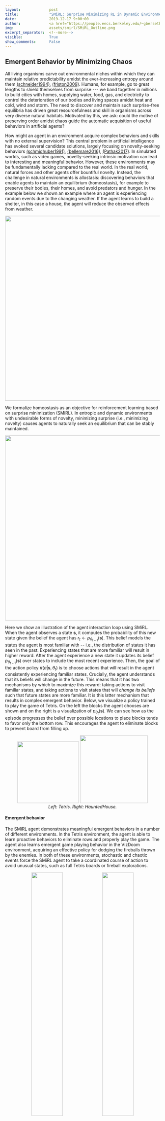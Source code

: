 ```yaml
---
layout:             post
title:              "SMiRL: Surprise Minimizing RL in Dynamic Environments"
date:               2019-12-17 9:00:00
author:             <a href="https://people.eecs.berkeley.edu/~gberseth/">Glen Berseth</a>
img:                assets/smirl/SMiRL_Outline.png
excerpt_separator:  <!--more-->
visible:            True
show_comments:      False
---
```


<meta name="twitter:title" content="SMiRL: Surprise Minimizing RL in Dynamic Environments">
<meta name="twitter:card" content="summary_image">
<meta name="twitter:image" content="https://bair.berkeley.edu/static/blog/smirl/SMiRL_Outline.png">

## Emergent Behavior by Minimizing Chaos

All living organisms carve out environmental niches within which they can
maintain relative predictability amidst the ever-increasing entropy around them
[(schneider1994)](http://www.ler.esalq.usp.br/aulas/lce1302/life_as_a_manifestation.pdf),
[(friston2009)](https://www.fil.ion.ucl.ac.uk/~karl/The%20free-energy%20principle%20-%20a%20rough%20guide%20to%20the%20brain.pdf).
Humans, for example, go to great lengths to shield themselves from surprise ---
we band together in millions to build cities with homes, supplying water, food,
gas, and electricity to control the deterioration of our bodies and living
spaces amidst heat and cold, wind and storm. The need to discover and maintain
such surprise-free equilibria has driven great resourcefulness and skill in
organisms across very diverse natural habitats. Motivated by this, we ask:
could the motive of preserving order amidst chaos guide the automatic
acquisition of useful behaviors in artificial agents?

<!--more-->


How might an agent in an environment acquire complex behaviors and skills with
no external supervision? This central problem in artificial intelligence has
evoked several candidate solutions, largely focusing on novelty-seeking
behaviors
[(schmidhuber1991)](http://people.idsia.ch/~juergen/curioussingapore/curioussingapore.html),
[(bellemare2016)](https://arxiv.org/abs/1606.01868),
[(Pathak2017)](https://pathak22.github.io/noreward-rl/). In simulated worlds,
such as video games, novelty-seeking intrinsic motivation can lead to
interesting and meaningful behavior. However, these environments may be
fundamentally lacking compared to the real world. In the real world, natural
forces and other agents offer bountiful novelty. Instead, the challenge in
natural environments is allostasis: discovering behaviors that enable agents to
maintain an equilibrium (homeostasis), for example to preserve their bodies,
their homes, and avoid predators and hunger. In the example below we shown an
example where an agent is experiencing random events due to the changing
weather. If the agent learns to build a shelter, in this case a house, the
agent will reduce the observed effects from weather.

<p style="text-align:center;">
<img src="https://bair.berkeley.edu/static/blog/smirl/robotsurprise_stacked.png" width="600">
<br />
</p>

We formalize homeostasis as an objective for reinforcement learning based on
surprise minimization (SMiRL). In entropic and dynamic environments with
undesirable forms of novelty, minimizing surprise (i.e., minimizing novelty)
causes agents to naturally seek an equilibrium that can be stably maintained.

<p style="text-align:center;">
<img width="600" src="https://bair.berkeley.edu/static/blog/smirl/SMiRL_Outline.png">
<br />
</p>

Here we show an illustration of the agent interaction loop using SMiRL. When
the agent observes a state $\mathbf{s}$, it computes the probability of this new state
given the belief the agent has $r_{t} \leftarrow p_{\theta_{t-1}}(\textbf{s})$.
This belief models the states the agent is most familiar with -- i.e., the
distribution of states it has seen in the past. Experiencing states that are
more familiar will result in higher reward. After the agent experience a new
state it updates its belief $p_{\theta_{t-1}}(\textbf{s})$ over states to
include the most recent experience. Then, the goal of the action policy
$\pi(a|\textbf{s}, \theta_{t})$ is to choose actions that will result in the
agent consistently experiencing familiar states. Crucially, the agent
understands that its beliefs will change in the future. This means that it has
two mechanisms by which to maximize this reward: taking actions to visit
familiar states, and taking actions to visit states that will *change its
beliefs* such that future states are more familiar. It is this latter mechanism
that results in complex emergent behavior. Below, we visualize a policy trained
to play the game of Tetris. On the left the blocks the agent chooses are shown
and on the right is a visualization of $p_{\theta_{t}}(\textbf{s})$. We can see
how as the episode progresses the belief over possible locations to place
blocks tends to favor only the bottom row. This encourages the agent to
eliminate blocks to prevent board from filling up.


<!--
<div class="t">
    <table align="center">
        <tr>
    <td align="center">
        <img width="200" src="https://bair.berkeley.edu/static/blog/smirl/tetris_ps.gif">
        </td>
    <td>
    <img width="320" src="https://bair.berkeley.edu/static/blog/smirl/minigrid-maze-random-count.gif">
           </td>
	</tr>
        <tr align=center>
        <td>
            Tetris
            </td>
        <td>
            HauntedHouse
            </td>
        </tr>
</table>
</div>
-->

<p style="text-align:center;">
<img height="200" src="https://bair.berkeley.edu/static/blog/smirl/tetris_ps.gif">
<img height="220" src="https://bair.berkeley.edu/static/blog/smirl/minigrid-maze-random-count.gif">
<br />
<i>
Left: Tetris. Right: HauntedHouse.
</i>
</p>





#### Emergent behavior

The SMiRL agent demonstrates meaningful emergent behaviors in a number of
different environments. In the Tetris environment, the agent is able to learn
proactive behaviors to eliminate rows and properly play the game. The agent
also learns emergent game playing behavior in the VizDoom environment,
acquiring an effective policy for dodging the fireballs thrown by the enemies.
In both of these environments, stochastic and chaotic events force the SMiRL
agent to take a coordinated course of action to avoid unusual states, such as
full Tetris boards or fireball explorations.



<!--
| Doom Hold The Line                                           | Doom Defend The Line                                         |                         HauntedHouse                         |
| ------------------------------------------------------------ | ------------------------------------------------------------ | :----------------------------------------------------------: |
| <img width="100%" src="https://bair.berkeley.edu/static/blog/smirl/Doom_trained_enough_result.gif"> | <img width="100%" src="https://bair.berkeley.edu/static/blog/smirl/vizdoom_dtl.gif"> | <img width="70%" src="https://bair.berkeley.edu/static/blog/smirl/minigrid-maze-random-count.gif"> |

<div class="t">
    <table align="center">
        <tr>
    <td>
    <img width="100%" src="https://bair.berkeley.edu/static/blog/smirl/Doom_trained_enough_result.gif">
        </td>
    <td>
    <img width="100%" src="https://bair.berkeley.edu/static/blog/smirl/vizdoom_dtl.gif">
           </td>
	</tr>
        <tr align=center>
        <td>
            Doom Hold The Line
            </td>
        <td>
            Doom Defend The Line
            </td>
        </tr>
</table>
</div>
-->

<p style="text-align:center;">
<img width="45%" src="https://bair.berkeley.edu/static/blog/smirl/Doom_trained_enough_result.gif">
<img width="45%" src="https://bair.berkeley.edu/static/blog/smirl/vizdoom_dtl.gif">
<br />
<i>
Left: Doom Hold The Line. Right: Doom Defend The Line.
</i>
</p>




##### Biped

In the Cliff environment, the agent learns a policy that greatly reduces the
probability of falling off of the cliff by bracing against the ground and
stabilize itself at the edge, as shown in the figure below. In the *Treadmill*
environment, SMiRL learns a more complex locomotion behavior, jumping forward
to increase the time it stays on the treadmill, as shown in figure below.


<!--
<div class="t">
    <table align="center">
        <tr>
    <td>
        <video width="320" height="240" autoplay>   <source src="https://bair.berkeley.edu/static/blog/smirl/cliff_surpise_VAE_6_v3_rewardViz.mp4" type="video/mp4">   <source src="movie.ogg" type="video/ogg"> Your browser does not support the video tag. </video>
        </td>
    <td>
    <video width="320" height="240" autoplay>   <source src="https://bair.berkeley.edu/static/blog/smirl/treadmill_surpise_VAE_6_v3_rewardViz.mp4" type="video/mp4">   <source src="movie.ogg" type="video/ogg"> Your browser does not support the video tag. </video>
           </td>
	</tr>
        <tr align=center>
        <td>
            Cliff
            </td>
        <td>
            Treadmill
            </td>
        </tr>
</table>
</div>

​
-->


<p style="text-align:center;">
<video width="320" height="240" style="margin: 10px;" autoplay>
    <source src="https://bair.berkeley.edu/static/blog/smirl/cliff_surpise_VAE_6_v3_rewardViz.mp4" type="video/mp4"> <source src="movie.ogg" type="video/ogg"> Your browser does not support the video tag.
</video>
<video width="320" height="240" style="margin: 10px;" autoplay>
    <source src="https://bair.berkeley.edu/static/blog/smirl/treadmill_surpise_VAE_6_v3_rewardViz.mp4" type="video/mp4">   <source src="movie.ogg" type="video/ogg"> Your browser does not support the video tag.
</video>
<br />
<i>
Left: Cliff. Right: Treadmill.
</i>
</p>



#### Comparison to Intrinsic motivation:

Intrinsic motivation is the idea that behavior is driven by internal reward
signals that are task independent. Below, we show plots of the
environment-specific rewards over time on Tetris, VizDoomTakeCover, and the
humanoid domains. In order to compare SMiRL to more standard intrinsic
motivation methods, which seek out states that maximize surprise or novelty, we
also evaluated ICM [(Pathak2017)](https://pathak22.github.io/noreward-rl/) and
RND [(burda2018)](https://arxiv.org/abs/1810.12894). We include an oracle agent
that directly optimizes the task reward. On Tetris, after training for $2000$
epochs, SMiRL achieves near perfect play, on par with the oracle reward
optimizing agent, with no deaths. ICM seeks novelty by creating more and more
distinct patterns of blocks rather than clearing them, leading to deteriorating
game scores over time. On VizDoomTakeCover, SmiRL effectively learns to dodge
fireballs thrown by the adversaries.

<p style="text-align:center;">
<img width="90%" src="https://bair.berkeley.edu/static/blog/smirl/video_game_comparisons_2.png">
<br />
</p>

The baseline comparisons for the Cliff and Treadmill environments have a
similar outcome. The novelty seeking behavior of ICM causes it to learn a type
of irregular behavior that causes the agent to jump off the Cliff and roll
around on the Treadmill, maximizing the variety (and quantity) of falls.

#### SMiRL + Curiosity:

<p style="text-align:center;">
<img width="90%" src="https://bair.berkeley.edu/static/blog/smirl/Capture_biped_results.png">
<br />
</p>

While on the surface, SMiRL minimizes surprise and curiosity approaches like
ICM maximize novelty, they are in fact not mutually incompatible. In
particular, while ICM maximizes novelty with respect to a learned transition
model, SMiRL minimizes surprise with respect to a learned state distribution.
We can combine ICM and SMiRL to achieve even better results on the Treadmill
environment.

<!--
<div class="t">
    <table align="center">
        <tr>
    <td>
        <video width="320" height="240" autoplay>   <source src="https://bair.berkeley.edu/static/blog/smirl/treadmill_surpise_ICM_v3_rewardViz.mp4" type="video/mp4">   <source src="movie.ogg" type="video/ogg"> Your browser does not support the video tag. </video>
        </td>
    <td>
    <video width="320" height="240" autoplay>   <source src="https://bair.berkeley.edu/static/blog/smirl/pedistal_surpise_v3_rewardViz.mp4" type="video/mp4">   <source src="movie.ogg" type="video/ogg"> Your browser does not support the video tag. </video>
           </td>
	</tr>
        <tr align=center>
        <td>
            Treadmill + ICM
            </td>
        <td>
            Pedestal
            </td>
        </tr>
</table>
</div>
-->

<p style="text-align:center;">
<video width="320" height="240" style="margin: 10px;" autoplay>
    <source src="https://bair.berkeley.edu/static/blog/smirl/treadmill_surpise_ICM_v3_rewardViz.mp4" type="video/mp4"> <source src="movie.ogg" type="video/ogg"> Your browser does not support the video tag.
</video>
<video width="320" height="240" style="margin: 10px;" autoplay>
    <source src="https://bair.berkeley.edu/static/blog/smirl/pedistal_surpise_v3_rewardViz.mp4" type="video/mp4"> <source src="movie.ogg" type="video/ogg"> Your browser does not support the video tag.
</video>
<br />
<i>
Left: Treadmill+ICM. Right: Pedestal.
</i>
</p>


<!--
<div class="containerWide">
  <div class="photosWide">
    <video width="320" height="240" style="margin: 20px;" autoplay>
        <source src="https://bair.berkeley.edu/static/blog/smirl/treadmill_surpise_ICM_v3_rewardViz.mp4" type="video/mp4">
        <source src="movie.ogg" type="video/ogg"> Your browser does not support the video tag.
    </video>
    <span class="wordWide"><i>Treadmill+ICM.</i></span>
  </div>

  <div class="photosWide">
    <video width="320" height="240" style="margin: 20px;" autoplay>
    <source src="https://bair.berkeley.edu/static/blog/smirl/pedistal_surpise_v3_rewardViz.mp4" type="video/mp4">
    <source src="movie.ogg" type="video/ogg"> Your browser does not support the video tag.
    </video>
      <span class="wordWide"><i>Pedestal</i></span>
  </div>
</div>
-->


#### Insights:

The key insight utilized by our method is that, in contrast to simple simulated
domains, realistic environments exhibit dynamic phenomena that gradually
increase entropy over time. An agent that resists this growth in entropy must
take active and coordinated actions, thus learning increasingly complex
behaviors. This is different from commonly proposed intrinsic exploration
methods based on novelty, which instead seek to visit novel states and increase
entropy. SMiRL holds promise for a new kind of unsupervised RL method that
produces behaviors that are closely tied to the prevailing disruptive forces,
adversaries, and other sources of entropy in the environment.
